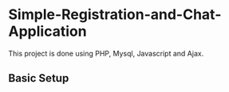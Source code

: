 # Simple-Registration-and-Chat-Application
This project is done using PHP, Mysql, Javascript and Ajax.

## Basic Setup
